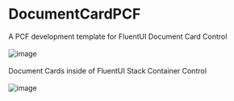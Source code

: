 # DocumentCardPCF
A PCF development template for FluentUI Document Card Control
<br/><br/>
![image](https://user-images.githubusercontent.com/13801775/202110113-3b0c6cf7-2ce5-4fa6-bebc-60b02e2f976a.png)
<br/><br/>
Document Cards inside of FluentUI Stack Container Control
<br/><br/>
![image](https://user-images.githubusercontent.com/13801775/202140937-958cf4a5-50ec-4d28-a1bf-0600b13340af.png)


